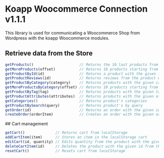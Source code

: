 # Koapp Woocommerce Connection v1.1.1

This library is used for communicating a Woocommerce Shop from Wordpress with the koapp Woocommerce modules.

## Retrieve data from the Store

```javascript
getProducts()                     // Returns the 10 last products from the store
getMoreProducts(offset)           // Returns 10 products starting from a given index
getProductById(id)                // Returns a product with the given id
getProductReviews(id)             // Returns reviews from the product with the given id
getProductByCategory(category)    // Returns products with the given category
getMoreProductsByCategory(offset) // Returns 10 products starting from a given index
getProductByTag(tag)              // Returns products with the given tag
getProductAttributes(attributes)  // Returns products with the given attributes
getCategories()                   // Returns product's categories
getProductBySearch(query)         // Returns product's by query
getOrder(id)                      // Returns an order with the given id
createOrder(orderItem)            // Creates an order with the given orderItems
```
## Cart management

```javascript
getCart()              // Returns cart from localStorage
addCartItem(item)      // Stores an item in the localStorage cart
editCart(id, quantity) // Edits quantity from the product with the given id an updates the localStorage cart
deleteCartItem(id)     // Deletes the product with the given id from the localStorage cart
resetCart()            // Resets cart from localStorage
```
